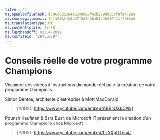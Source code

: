 ```yaml
---
titre : ''
ms.openlocfilehash: d306c62b264a0198967fedb259db06cf8fe472e9
ms.sourcegitcommit: f4f14027435ad7750943bab5c48007431ff691e0
ms.translationtype: MT
ms.contentlocale: fr-FR
ms.lasthandoff: 02/04/2019
ms.locfileid: "29733679"
---
```

# <a name="real-world-guidance-for-your-champions-program"></a>Conseils réelle de votre programme Champions

Visionner ces vidéos d’instructions du monde réel pour la création de votre programme Champions.  

Simon Denton, architecte d’entreprise à Mott MacDonald

> [!VIDEO https://www.youtube.com/embed/ABBbUX6CAik]

Pouneh Kaufman & Sara Bush de Microsoft IT présentent la création d’un programme Champions chez Microsoft

> [!VIDEO https://www.youtube.com/embed/LzYQpt1Tea4]
